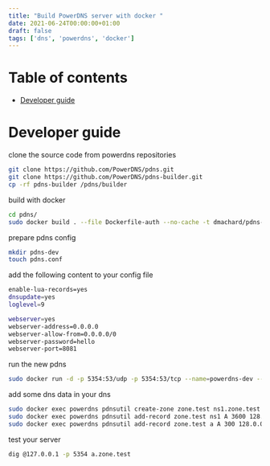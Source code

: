 ```yaml
---
title: "Build PowerDNS server with docker "
date: 2021-06-24T00:00:00+01:00
draft: false
tags: ['dns', 'powerdns', 'docker']
---
```


# Table of contents

* [Developer guide](#developer-guide)

# Developer guide

clone the source code from powerdns repositories

```bash
git clone https://github.com/PowerDNS/pdns.git
git clone https://github.com/PowerDNS/pdns-builder.git
cp -rf pdns-builder /pdns/builder
```

build with docker

```bash
cd pdns/
sudo docker build . --file Dockerfile-auth --no-cache -t dmachard/pdns-auth-dev
```

prepare pdns config

```bash
mkdir pdns-dev
touch pdns.conf
```

add the following content to your config file

```bash
enable-lua-records=yes
dnsupdate=yes
loglevel=9

webserver=yes
webserver-address=0.0.0.0
webserver-allow-from=0.0.0.0/0
webserver-password=hello
webserver-port=8081
```

run the new pdns 

```bash
sudo docker run -d -p 5354:53/udp -p 5354:53/tcp --name=powerdns-dev --volume=$PWD/pdns.conf:/etc/powerdns/pdns.d/pdns.conf:ro dmachard/pdns-auth-dev
```

add some dns data in your dns

```bash
sudo docker exec powerdns pdnsutil create-zone zone.test ns1.zone.test
sudo docker exec powerdns pdnsutil add-record zone.test ns1 A 3600 128.0.0.1
sudo docker exec powerdns pdnsutil add-record zone.test a A 300 128.0.0.2 
```

test your server

```bash
dig @127.0.0.1 -p 5354 a.zone.test
```


